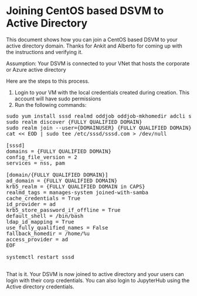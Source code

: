 # Joining CentOS based DSVM to Active Directory

This document shows how you can  join a CentOS based DSVM to your active directory domain. Thanks for Ankit and Alberto for coming up with the instructions and verifying it. 


Assumption: Your DSVM is connected to your VNet that hosts the corporate or Azure active directory


Here are the steps to this process. 

1. Login to your VM with the local credentials created during creation. This account will have sudo permissions
2. Run the following commands: 

<pre>
sudo yum install sssd realmd oddjob oddjob-mkhomedir adcli samba-common samba-common-tools krb5-workstation openldap-clients policycoreutils-python -y
sudo realm discover {FULLY QUALIFIED DOMAIN}
sudo realm join --user={DOMAINUSER} {FULLY QUALIFIED DOMAIN}
cat << EOD | sudo tee /etc/sssd/sssd.com > /dev/null

[sssd]
domains = {FULLY QUALIFIED DOMAIN}
config_file_version = 2
services = nss, pam

[domain/{FULLY QUALIFIED DOMAIN}]
ad_domain = {FULLY QUALIFIED DOMAIN}
krb5_realm = {FULLY QUALIFIED DOMAIN in CAPS}
realmd_tags = manages-system joined-with-samba
cache_credentials = True
id_provider = ad
krb5_store_password_if_offline = True
default_shell = /bin/bash
ldap_id_mapping = True
use_fully_qualified_names = False
fallback_homedir = /home/%u
access_provider = ad
EOF

systemctl restart sssd

</pre>

That is it. Your DSVM is now joined to active directory and your  users can login with their corp credentials. You can also login to JupyterHub using the Active directory credentials.  
